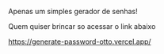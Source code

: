 Apenas um simples gerador de senhas!

Quem quiser brincar so acessar o link abaixo

https://generate-password-otto.vercel.app/
